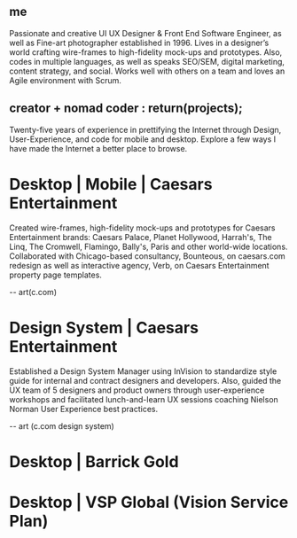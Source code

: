 ## me
Passionate and creative UI UX Designer & Front End Software Engineer, as well as Fine-art photographer established in 1996. Lives in a designer’s world crafting wire-frames to high-fidelity mock-ups and prototypes. Also, codes in multiple languages, as well as speaks SEO/SEM, digital marketing, content strategy, and social. Works well with others on a team and loves an Agile environment with Scrum.

## creator + nomad coder : return(projects);  
Twenty-five years of experience in prettifying the Internet through Design, User-Experience, and code for mobile and desktop. Explore a few ways I have made the Internet a better place to browse.

# Desktop | Mobile | Caesars Entertainment
Created wire-frames, high-fidelity mock-ups and prototypes for Caesars Entertainment brands: Caesars Palace, Planet Hollywood, Harrah's, The Linq, The Cromwell, Flamingo, Bally's, Paris and other world-wide locations. Collaborated with Chicago-based consultancy, Bounteous, on caesars.com redesign as well as interactive agency, Verb, on Caesars Entertainment property page templates.  

-- art(c.com)

# Design System | Caesars Entertainment
Established a Design System Manager using InVision to standardize style guide for internal and contract designers and developers. Also, guided the UX team of 5 designers and product owners through user-experience workshops and facilitated lunch-and-learn UX sessions coaching Nielson Norman User Experience best practices. 

-- art (c.com design system)

# Desktop | Barrick Gold

# Desktop | VSP Global (Vision Service Plan)

